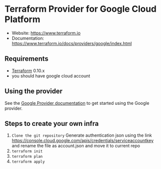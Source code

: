 Terraform Provider for Google Cloud Platform
==================

- Website: https://www.terraform.io
- Documentation: https://www.terraform.io/docs/providers/google/index.html

Requirements
------------

-	[Terraform](https://www.terraform.io/downloads.html) 0.10.x
- you should have google cloud account

Using the provider
----------------------

See the [Google Provider documentation](https://www.terraform.io/docs/providers/google/index.html) to get started using the Google provider.

Steps to create your own infra
----------------------
1. `Clone the git repository`
Generate authentication json using the link https://console.cloud.google.com/apis/credentials/serviceaccountkey and rename the file as account.json and move it to current repo
2. `terraform init`
3. `terraform plan`
4. `terraform apply`

